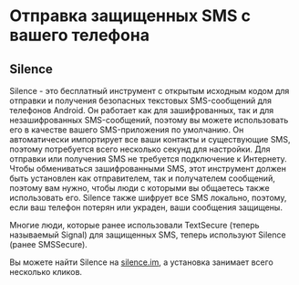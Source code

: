 [Title]: # (Отправка защищенных SMS с вашего телефона)
[Order]: # (1)

# Отправка защищенных SMS с вашего телефона

## Silence

Silence - это бесплатный инструмент с открытым исходным кодом для отправки и получения безопасных текстовых SMS-сообщений для телефонов Android. Он работает как для зашифрованных, так и для незашифрованных SMS-сообщений, поэтому вы можете использовать его в качестве вашего SMS-приложения по умолчанию. Он автоматически импортирует все ваши контакты и существующие SMS, поэтому потребуется всего несколько секунд для настройки. Для отправки или получения SMS не требуется подключение к Интернету. Чтобы обмениваться зашифрованными SMS, этот инструмент должен быть установлен как отправителем, так и получателем сообщений, поэтому вам нужно, чтобы люди с которыми вы общаетесь также использовать его. Silence также шифрует все SMS локально, поэтому, если ваш телефон потерян или украден, ваши сообщения защищены.

Многие люди, которые ранее использовали TextSecure (теперь называемый Signal) для защищенных SMS, теперь используют Silence (ранее SMSSecure).

Вы можете найти Silence на [silence.im](https://silence.im), а установка занимает всего несколько кликов.